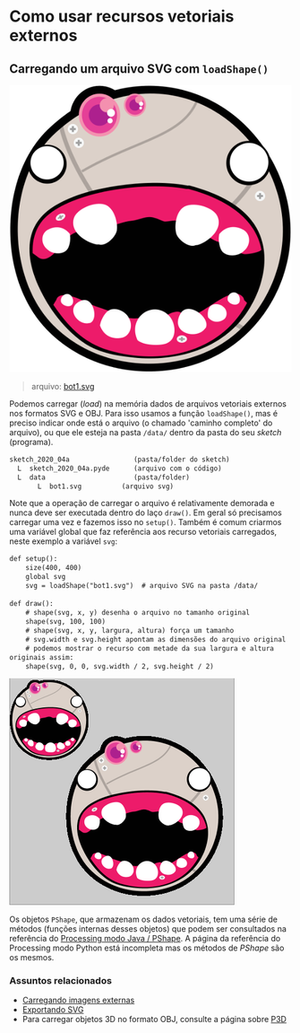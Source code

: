 # Como usar recursos vetoriais externos

## Carregando um arquivo SVG com `loadShape()`

![](assets/bot1.svg)

>arquivo: [bot1.svg](assets/bot1.svg)

Podemos carregar (*load*) na memória dados de arquivos vetoriais externos nos formatos SVG e OBJ. Para isso usamos a função `loadShape()`, mas é preciso indicar onde está o arquivo (o chamado 'caminho completo' do arquivo), ou que ele esteja na pasta `/data/` dentro da pasta do seu *sketch* (programa).

```
sketch_2020_04a                (pasta/folder do sketch)
  L  sketch_2020_04a.pyde      (arquivo com o código)
  L  data                      (pasta/folder)
       L  bot1.svg          (arquivo svg)
```

Note que a operação de carregar o arquivo é relativamente demorada e nunca deve ser executada dentro do laço `draw()`. Em geral só precisamos carregar uma vez e fazemos isso no `setup()`. Também é comum criarmos uma variável global que faz referência aos recurso vetoriais carregados, neste exemplo a variável `svg`:

```pyde
def setup():
    size(400, 400)
    global svg
    svg = loadShape("bot1.svg")  # arquivo SVG na pasta /data/

def draw():
    # shape(svg, x, y) desenha o arquivo no tamanho original
    shape(svg, 100, 100) 
    # shape(svg, x, y, largura, altura) força um tamanho
    # svg.width e svg.height apontam as dimensões do arquivo original
    # podemos mostrar o recurso com metade da sua largura e altura originais assim:
    shape(svg, 0, 0, svg.width / 2, svg.height / 2)
```

![](assets/bot1.png)

Os objetos `PShape`, que armazenam os dados vetoriais, tem uma série de métodos (funções internas desses objetos) que podem ser consultados na referência do [Processing modo Java / PShape](https://processing.org/reference/PShape.html). A página da referência do Processing modo Python está incompleta mas os métodos de *PShape* são os mesmos.

### Assuntos relacionados

- [Carregando imagens externas](imagens_externas.md)
- [Exportando SVG](exportando_svg.md)
- Para carregar objetos 3D no formato OBJ, consulte a página sobre [P3D](https://github.com/villares/material-aulas/blob/master/Processing-Python/desenho-3D.md)
